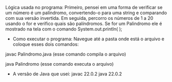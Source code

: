  Lógica usada no programa:
Primeiro, pensei em uma forma de verificar se um número é um palíndromo, convertendo-o para uma string e comparando com sua versão invertida. Em seguida, percorro os números de 1 a 20 usando o for e verifico quais são palíndromos. Se for um Palindromo ele é mostrado na tela com o comando System.out.println( );

- Como executar o programa:
Navegue até a pasta onde está o arquivo e coloque esses dois comandos:

javac Palindromo.java (esse comando compila o arquivo)

java Palindromo (esse comando executa o arquivo)

- A versão de Java que usei:
javac 22.0.2
java 22.0.2
